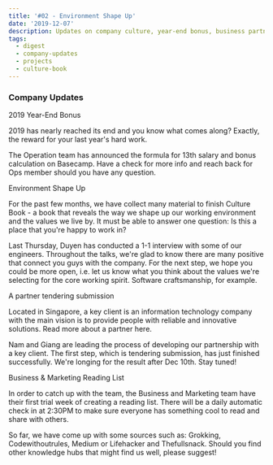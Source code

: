 ```yaml
---
title: '#02 - Environment Shape Up'
date: '2019-12-07'
description: Updates on company culture, year-end bonus, business partnerships
tags:
  - digest
  - company-updates
  - projects
  - culture-book
---
```

### Company Updates

2019 Year-End Bonus

2019 has nearly reached its end and you know what comes along? Exactly, the reward for your last year's hard work.

The Operation team has announced the formula for 13th salary and bonus calculation on Basecamp. Have a check for more info and reach back for Ops member should you have any question.

Environment Shape Up

For the past few months, we have collect many material to finish Culture Book - a book that reveals the way we shape up our working environment and the values we live by. It must be able to answer one question: Is this a place that you're happy to work in?

Last Thursday, Duyen has conducted a 1-1 interview with some of our engineers. Throughout the talks, we're glad to know there are many positive  that connect you guys with the company. For the next step, we hope you could be more open, i.e. let us know what you think about the values we're selecting for the core working spirit. Software craftsmanship, for example.

A partner tendering submission

Located in Singapore, a key client is an information technology company with the main vision is to provide people with reliable and innovative solutions. Read more about a partner here.

Nam and Giang are leading the process of developing our partnership with a key client. The first step, which is tendering submission, has just finished successfully. We're longing for the result after Dec 10th. Stay tuned!

Business & Marketing Reading List

In order to catch up with the team, the Business and Marketing team have their first trial week of creating a reading list. There will be a daily automatic check in at 2:30PM to make sure everyone has something cool to read and share with others.

So far, we have come up with some sources such as: Grokking, Codewithoutrules, Medium or Lifehacker and Thefullsnack. Should you find other knowledge hubs that might find us well, please suggest!
